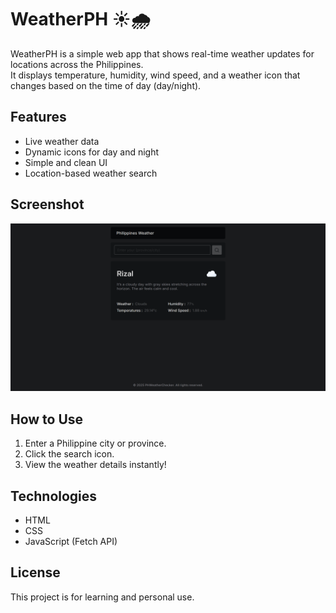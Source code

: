 # WeatherPH ☀️🌧️

WeatherPH is a simple web app that shows real-time weather updates for locations across the Philippines.  
It displays temperature, humidity, wind speed, and a weather icon that changes based on the time of day (day/night).

## Features
- Live weather data
- Dynamic icons for day and night
- Simple and clean UI
- Location-based weather search

## Screenshot

![WeatherPH Screenshot](./images/WeatherPH.png)


## How to Use
1. Enter a Philippine city or province.
2. Click the search icon.
3. View the weather details instantly!

## Technologies
- HTML
- CSS
- JavaScript (Fetch API)

## License
This project is for learning and personal use.
